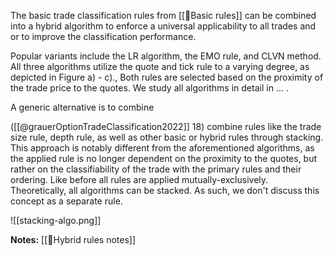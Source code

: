  The basic trade classification rules from [[🔢Basic rules]] can be combined into a hybrid algorithm to enforce a universal applicability to all trades and or to improve the classification performance.

Popular variants include the LR algorithm, the EMO rule, and CLVN method. All three algorithms utilize the quote and tick rule to a varying degree, as depicted in Figure a) - c)., Both rules are selected based on the proximity of the trade price to the quotes. We study all algorithms in detail in ... . 

A generic alternative is to combine 



([[@grauerOptionTradeClassification2022]] 18) combine rules like the trade size rule, depth rule, as well as other basic or hybrid rules through stacking. This approach is notably different from the aforementioned algorithms, as the applied rule is no longer dependent on the proximity to the quotes, but rather on the classifiability of the trade with the primary rules and their ordering. Like before all rules are applied mutually-exclusively. Theoretically, all algorithms can be stacked. As such, we don't discuss this concept as a separate rule.


![[stacking-algo.png]]

**Notes:**
[[🔢Hybrid rules notes]]